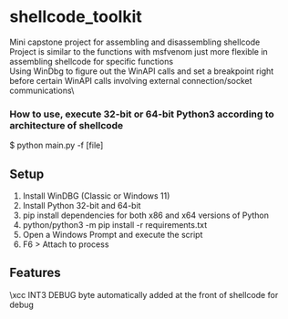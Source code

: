 # shellcode_toolkit
Mini capstone project for assembling and disassembling shellcode\
Project is similar to the functions with msfvenom just more flexible in assembling shellcode for specific functions\
Using WinDbg to figure out the WinAPI calls and set a breakpoint right before certain WinAPI calls involving external connection/socket communications\
### How to use, execute 32-bit or 64-bit Python3 according to architecture of shellcode 
$ python main.py -f [file] 

## Setup
1. Install WinDBG (Classic or Windows 11)
2. Install Python 32-bit and 64-bit
3. pip install dependencies for both x86 and x64 versions of Python
4. python/python3 -m pip install -r requirements.txt
5. Open a Windows Prompt and execute the script
6. F6 > Attach to process
   
## Features 
\xcc INT3 DEBUG byte automatically added at the front of shellcode for debug
